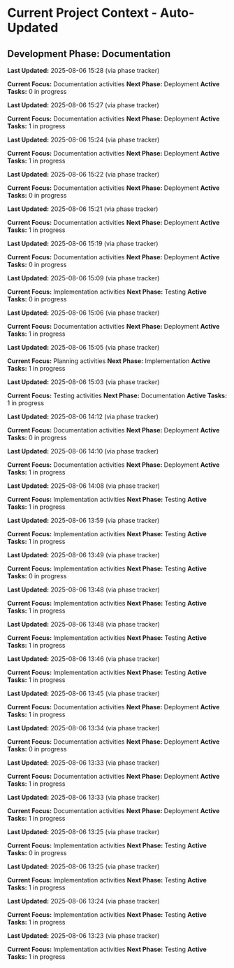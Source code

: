 # Current Project Context - Auto-Updated

## Development Phase: Documentation

**Last Updated:** 2025-08-06 15:28 (via phase tracker)

**Current Focus:** Documentation activities
**Next Phase:** Deployment
**Active Tasks:** 0 in progress

**Last Updated:** 2025-08-06 15:27 (via phase tracker)

**Current Focus:** Documentation activities
**Next Phase:** Deployment
**Active Tasks:** 1 in progress

**Last Updated:** 2025-08-06 15:24 (via phase tracker)

**Current Focus:** Documentation activities
**Next Phase:** Deployment
**Active Tasks:** 1 in progress

**Last Updated:** 2025-08-06 15:22 (via phase tracker)

**Current Focus:** Documentation activities
**Next Phase:** Deployment
**Active Tasks:** 0 in progress

**Last Updated:** 2025-08-06 15:21 (via phase tracker)

**Current Focus:** Documentation activities
**Next Phase:** Deployment
**Active Tasks:** 1 in progress

**Last Updated:** 2025-08-06 15:19 (via phase tracker)

**Current Focus:** Documentation activities
**Next Phase:** Deployment
**Active Tasks:** 0 in progress

**Last Updated:** 2025-08-06 15:09 (via phase tracker)

**Current Focus:** Implementation activities
**Next Phase:** Testing
**Active Tasks:** 0 in progress

**Last Updated:** 2025-08-06 15:06 (via phase tracker)

**Current Focus:** Documentation activities
**Next Phase:** Deployment
**Active Tasks:** 1 in progress

**Last Updated:** 2025-08-06 15:05 (via phase tracker)

**Current Focus:** Planning activities
**Next Phase:** Implementation
**Active Tasks:** 1 in progress

**Last Updated:** 2025-08-06 15:03 (via phase tracker)

**Current Focus:** Testing activities
**Next Phase:** Documentation
**Active Tasks:** 1 in progress

**Last Updated:** 2025-08-06 14:12 (via phase tracker)

**Current Focus:** Documentation activities
**Next Phase:** Deployment
**Active Tasks:** 0 in progress

**Last Updated:** 2025-08-06 14:10 (via phase tracker)

**Current Focus:** Documentation activities
**Next Phase:** Deployment
**Active Tasks:** 1 in progress

**Last Updated:** 2025-08-06 14:08 (via phase tracker)

**Current Focus:** Implementation activities
**Next Phase:** Testing
**Active Tasks:** 1 in progress

**Last Updated:** 2025-08-06 13:59 (via phase tracker)

**Current Focus:** Implementation activities
**Next Phase:** Testing
**Active Tasks:** 1 in progress

**Last Updated:** 2025-08-06 13:49 (via phase tracker)

**Current Focus:** Implementation activities
**Next Phase:** Testing
**Active Tasks:** 0 in progress

**Last Updated:** 2025-08-06 13:48 (via phase tracker)

**Current Focus:** Implementation activities
**Next Phase:** Testing
**Active Tasks:** 1 in progress

**Last Updated:** 2025-08-06 13:48 (via phase tracker)

**Current Focus:** Implementation activities
**Next Phase:** Testing
**Active Tasks:** 1 in progress

**Last Updated:** 2025-08-06 13:46 (via phase tracker)

**Current Focus:** Implementation activities
**Next Phase:** Testing
**Active Tasks:** 1 in progress

**Last Updated:** 2025-08-06 13:45 (via phase tracker)

**Current Focus:** Documentation activities
**Next Phase:** Deployment
**Active Tasks:** 1 in progress

**Last Updated:** 2025-08-06 13:34 (via phase tracker)

**Current Focus:** Documentation activities
**Next Phase:** Deployment
**Active Tasks:** 0 in progress

**Last Updated:** 2025-08-06 13:33 (via phase tracker)

**Current Focus:** Documentation activities
**Next Phase:** Deployment
**Active Tasks:** 1 in progress

**Last Updated:** 2025-08-06 13:33 (via phase tracker)

**Current Focus:** Documentation activities
**Next Phase:** Deployment
**Active Tasks:** 1 in progress

**Last Updated:** 2025-08-06 13:25 (via phase tracker)

**Current Focus:** Implementation activities
**Next Phase:** Testing
**Active Tasks:** 0 in progress

**Last Updated:** 2025-08-06 13:25 (via phase tracker)

**Current Focus:** Implementation activities
**Next Phase:** Testing
**Active Tasks:** 1 in progress

**Last Updated:** 2025-08-06 13:24 (via phase tracker)

**Current Focus:** Implementation activities
**Next Phase:** Testing
**Active Tasks:** 1 in progress

**Last Updated:** 2025-08-06 13:23 (via phase tracker)

**Current Focus:** Implementation activities
**Next Phase:** Testing
**Active Tasks:** 1 in progress
